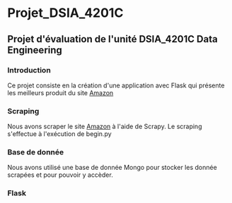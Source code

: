 # Projet_DSIA_4201C
## Projet d'évaluation de l'unité DSIA_4201C Data Engineering 

### Introduction 
Ce projet consiste en la création d'une application avec Flask qui présente les meilleurs produit du site [Amazon](http://www.amazon.com)

### Scraping
Nous avons scraper le site [Amazon](http://www.amazon.com) à l'aide de Scrapy.
Le scraping s'effectue à l'exécution de begin.py

### Base de donnée
Nous avons utilisé une base de donnée Mongo pour stocker les donnée scrapées et pour pouvoir y accèder.

### Flask
